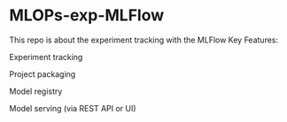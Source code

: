 # MLOPs-exp-MLFlow
This repo is about the experiment tracking with the MLFlow 
Key Features:

Experiment tracking

Project packaging

Model registry

Model serving (via REST API or UI)